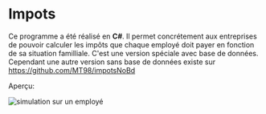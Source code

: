 # Impots

Ce programme a été réalisé en **C#**. Il permet concrétement aux entreprises de pouvoir calculer les impôts que chaque employé doit payer en fonction de sa situation familliale. C'est une version spéciale avec base de données. Cependant une autre version sans base de données existe sur https://github.com/MT98/impotsNoBd

Aperçu:    
    
![simulation sur un employé](https://drive.google.com/uc?id=1IRJW6cCjdqSNPyLoUSX8RJCNJsUM-YDC)
